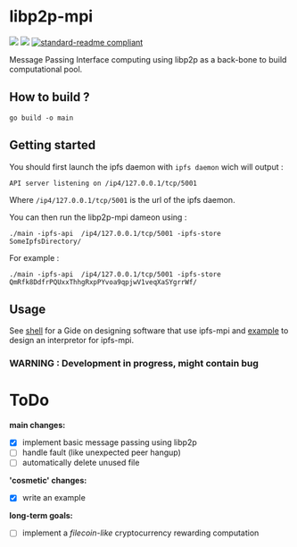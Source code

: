 # libp2p-mpi

[![](https://img.shields.io/badge/project-IPFS-blue.svg?style=flat-square)](https://ipfs.io/)
[![](https://img.shields.io/badge/freenode-%23ipfs-blue.svg?style=flat-square)](http://webchat.freenode.net/?channels=%23ipfs)
[![standard-readme compliant](https://img.shields.io/badge/standard--readme-OK-green.svg?style=flat-square)](https://github.com/RichardLitt/standard-readme)

Message Passing Interface computing using libp2p as a back-bone to build computational pool.

## How to build ?

```
go build -o main
```

## Getting started

You should first launch the ipfs daemon with `ipfs daemon` wich will output :

```
API server listening on /ip4/127.0.0.1/tcp/5001
```

Where `/ip4/127.0.0.1/tcp/5001` is the url of the ipfs daemon.

You can then run the libp2p-mpi dameon using :

```
./main -ipfs-api  /ip4/127.0.0.1/tcp/5001 -ipfs-store SomeIpfsDirectory/
```

For example :

```
./main -ipfs-api  /ip4/127.0.0.1/tcp/5001 -ipfs-store QmRfk8DdfrPQUxxThhgRxpPYvoa9qpjwV1veqXaSYgrrWf/
```

## Usage

See [shell](./shell) for a Gide on designing software that use ipfs-mpi and [example](./example) to design an interpretor for ipfs-mpi.

### WARNING : Development in progress, might contain bug

# ToDo

__main changes:__

- [x] implement basic message passing using libp2p
- [ ] handle fault (like unexpected peer hangup)
- [ ] automatically delete unused file

__'cosmetic' changes:__

- [x] write an example

__long-term goals:__

- [ ] implement a _filecoin-like_ cryptocurrency rewarding computation
